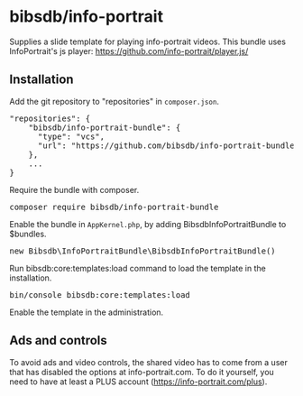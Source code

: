 # bibsdb/info-portrait

Supplies a slide template for playing info-portrait videos. This bundle uses InfoPortrait's js player: https://github.com/info-portrait/player.js/

## Installation

Add the git repository to "repositories" in `composer.json`.

<pre>
"repositories": {
    "bibsdb/info-portrait-bundle": {
      "type": "vcs",
      "url": "https://github.com/bibsdb/info-portrait-bundle"
    },
    ...
}
</pre>

Require the bundle with composer.

<pre>
composer require bibsdb/info-portrait-bundle
</pre>

Enable the bundle in `AppKernel.php`, by adding BibsdbInfoPortraitBundle to $bundles.

<pre>
new Bibsdb\InfoPortraitBundle\BibsdbInfoPortraitBundle()
</pre>

Run bibsdb:core:templates:load command to load the template in the installation.

<pre>
bin/console bibsdb:core:templates:load
</pre>

Enable the template in the administration.

## Ads and controls

To avoid ads and video controls, the shared video has to come from a user
that has disabled the options at info-portrait.com. To do it yourself, you need to have
at least a PLUS account (https://info-portrait.com/plus).
